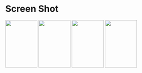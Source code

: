 Screen Shot
===========

<div>
  <img width = "100" height = "150" src = "https://user-images.githubusercontent.com/47319426/52901373-17ce3400-3246-11e9-9c21-666a89366ec1.PNG">
  <img width = "100" height = "150" src = "https://user-images.githubusercontent.com/47319426/52901377-1d2b7e80-3246-11e9-86af-951e76348af9.PNG">
  <img width = "100" height = "150" src = "https://user-images.githubusercontent.com/47319426/52901379-20bf0580-3246-11e9-95f5-14811f59480a.PNG">
  <img width = "100" height = "150" src = "https://user-images.githubusercontent.com/47319426/52901373-17ce3400-3246-11e9-9c21-666a89366ec1.PNG">
</div>
